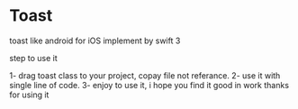 # Toast
toast like android for iOS implement by swift 3

step to use it 

1- drag toast class to your project, copay file not referance.
2- use it with single line of code.
3- enjoy to use it, i hope you find it good in work thanks for using it 
